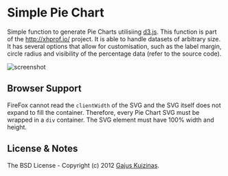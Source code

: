 # Simple Pie Chart

Simple function to generate Pie Charts utilisiing [d3.js](http://d3js.org/). This function is part of the http://xhprof.io/ project. It is able to handle datasets of arbitrary size. It has several options that allow for customisation, such as the label margin, circle radius and visibility of the percentage data (refer to the source code).

![screenshot](https://raw.github.com/gajus/pie-chart/master/screenshot.png)

## Browser Support

FireFox cannot read the `clientWidth` of the SVG and the SVG itself does not expand to fill the container. Therefore, every Pie Chart SVG must be wrapped in a `div` container. The SVG element must have 100% width and height.

## License & Notes

The BSD License - Copyright (c) 2012 [Gajus Kuizinas](http://anuary.com/gajus).